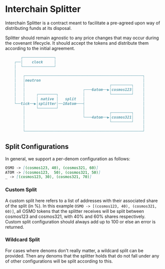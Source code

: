 # Interchain Splitter

Interchain Splitter is a contract meant to facilitate a pre-agreed upon way of distributing funds at its disposal.

Splitter should remain agnostic to any price changes that may occur during the covenant lifecycle.
It should accept the tokens and distribute them according to the initial agreement.

```md
       ┌──────────────┐
    ┌──│    clock     │
    │  └──────────────┘
    │
    │   ┌─────────────────────────────────────────────────────┐
    │   │neutron                                              │
    │   │                                      ┌─────────┐    │
    │   │                          ┌───6atom──▶│cosmos123│    │
    │   │     ┌────────┐           │           └─────────┘    │
    │   │     │ native │   split   │                          │
    └──tick──▶│splitter│──10atom───┤                          │
        │     └────────┘           │                          │
        │                          │           ┌─────────┐    │
        │                          └───4atom──▶│cosmos321│    │
        │                                      └─────────┘    │
        │                                                     │
        └─────────────────────────────────────────────────────┘
```

## Split Configurations

In general, we support a per-denom configuration as follows:

```md
OSMO -> [(cosmos123, 40), (cosmos321, 60)]
ATOM -> [(cosmos123,  50), (cosmos321, 50)]
_ -> [(cosmos123, 30), (cosmos321, 70)]
```

### Custom Split

A custom split here refers to a list of addresses with their associated share of the split (in %).
In this example `OSMO -> [(cosmos123, 40), (cosmos321, 60)]`, all OSMO tokens that
the splitter receives will be split between cosmos123 and cosmos321, with 40% and
60% shares respectively.
Custom split configuration should always add up to 100 or else an error is returned.

### Wildcard Split

For cases where denoms don't really matter, a wildcard split can be provided.
Then any denoms that the splitter holds that do not fall under any of other configurations will be split according to this.

